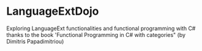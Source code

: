 # LanguageExtDojo
Exploring LanguageExt functionalities and functional programming with C# thanks to the book 'Functional Programming in C# with categories" (by Dimitris Papadimitriou)
